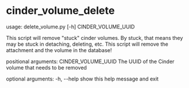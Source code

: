 # cinder_volume_delete

usage: delete_volume.py [-h] CINDER_VOLUME_UUID

This script will remove "stuck" cinder volumes. By stuck, that means they may
be stuck in detaching, deleting, etc. This script will remove the attachment
and the volume in the database!

positional arguments:
  CINDER_VOLUME_UUID  The UUID of the Cinder volume that needs to be removed

optional arguments:
  -h, --help          show this help message and exit
